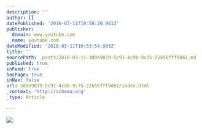 ```yaml
---
description: ''
author: []
datePublished: '2016-03-11T10:58:20.961Z'
publisher:
  domain: www.youtube.com
  name: youtube.com
dateModified: '2016-03-11T10:53:54.903Z'
title: ''
sourcePath: _posts/2016-03-11-3d0e9819-5c91-4c9b-9c75-22656fff9d61.md
published: true
inFeed: true
hasPage: true
inNav: false
url: 3d0e9819-5c91-4c9b-9c75-22656fff9d61/index.html
_context: 'http://schema.org'
_type: Article

---
```

![](https://i.ytimg.com/vi/Ft25YIW_c8o/mqdefault.jpg)